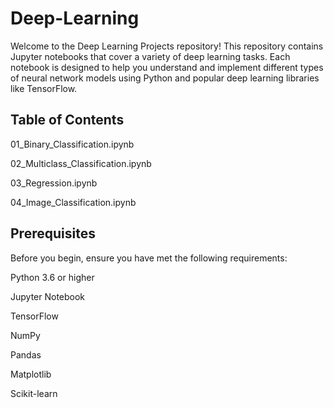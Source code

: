 # Deep-Learning
Welcome to the Deep Learning Projects repository! This repository contains Jupyter notebooks that cover a variety of deep learning tasks. Each notebook is designed to help you understand and implement different types of neural network models using Python and popular deep learning libraries like TensorFlow.

## Table of Contents

01_Binary_Classification.ipynb

02_Multiclass_Classification.ipynb

03_Regression.ipynb

04_Image_Classification.ipynb

## Prerequisites
Before you begin, ensure you have met the following requirements:

Python 3.6 or higher

Jupyter Notebook

TensorFlow

NumPy

Pandas

Matplotlib

Scikit-learn
